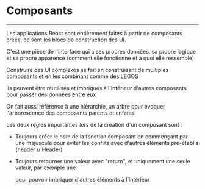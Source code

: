# Composants

---------

Les applications React sont entièrement faites à partir de composants créés, ce sont les blocs de construction des UI.

C'est une pièce de l'interface qui a ses propres données, sa propre logique et sa propre apparence (comment elle fonctionne et à quoi elle ressemble)

Construire des UI complexes se fait en construisant de multiples composants et en les combinant comme des LEGOS

Ils peuvent être réutilisés et imbriqués à l'intérieur d'autres composants pour passer des données entre eux

On fait aussi référence à une hiérarchie, un arbre pour évoquer l'arborescence des composants parents et enfants

Les deux règles importantes lors de la création d'un composant sont :

- Toujours créer le nom de la fonction composant en commençant par une majuscule pour éviter les conflits avec d'autres éléments pré-établis (header // Header)

- Toujours retourner une valeur avec "return", et uniquement une seule valeur, par exemple une <div> pour pouvoir imbriquer d'autres éléments à l'intérieur

